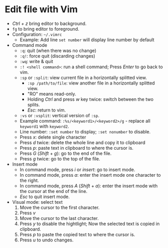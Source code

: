 # Edit file with Vim
- *Ctrl + z* bring editor to background.
- `fg` to bring editor to foreground.
- Configuration: `~/.vimrc`
    - Example: Add line `set number` will display line number by default
- Command mode
    - `:q`: quit (when there was no change)
    - `:q!`: force quit (discarding changes)
    - `:wq`: write & quit
    - `:! <shell command>`: run a shell command; Press *Enter* to go back to vim.
    - `:sp` or `:split`: view current file in a horizontally splitted view.
        - `:sp /path/to/file`: view another file in a horizontally splitted view.
        - "RO" means read-only.
        - Holding *Ctrl* and press *w* key twice: switch between the two splits.
        - *Esc*: return to vim.
    - `:vs` or `:vsplit`: vertical version of `:sp`.
    - Example command: `:%s/<keyword1>/<keyword2>/g` - replace all `keyword1` with `keyword2`.
    - Line number: `:set number` to display; `:set nonumber` to disable.
    - Press *x*: delete single character
    - Press *d* twice: delete the whole line and copy it to clipboard
    - Press *p*: paste text in clipboard to where the cursor is.
    - Press *G* (*Shift* + *g*): go to the end of the file.
    - Press *g* twice: go to the top of the file.
- Insert mode
    - In command mode, press *i* or *insert*: go to insert mode.
    - In command mode, press *a*: enter the insert mode one character to the right.
    - In command mode, press *A* (*Shift* + *a*): enter the insert mode with the cursor at the end of the line.
    - *Esc* to quit insert mode.
- Visual mode: select text
    1. Move the cursor to the first character.
    2. Press *v*
    3. Move the cursor to the last character.
    4. Press *y* to disable the hightlight; Now the selected text is copied in clipboard.
    5. Press *p* to paste the copied text to where the cursor is.
    6. Press *u* to undo changes.